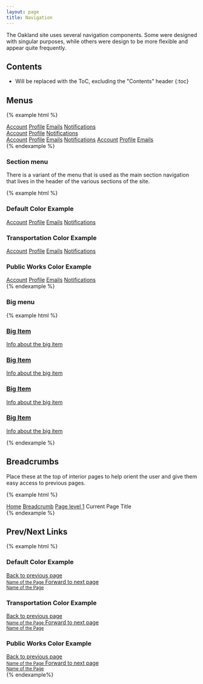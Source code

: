 ```yaml
---
layout: page
title: Navigation
---
```


The Oakland site uses several navigation components. Some were designed with singular purposes, while others were design to be more flexible and appear quite frequently.

## Contents

* Will be replaced with the ToC, excluding the "Contents" header
{:toc}

## Menus

<!-- A menu is a vertical list of navigational links. **A menu's width and placement must be set by you.** If you like, just use our grid columns as a parent and manually place menus in their own columns. Otherwise, apply a custom `width`. -->

{% example html %}
<div class="container">
  <div class="grid-row">
    <nav class="menu one-third">
      <a class="menu-item" href="#">Account</a>
      <a class="menu-item" href="#">Profile</a>
      <a class="menu-item" href="#">Emails</a>
      <a class="menu-item" href="#">Notifications</a>
    </nav>
    <nav class="menu one-third">
      <a class="menu-item" href="#">Account</a>
      <a class="menu-item" href="#">Profile</a>
      <a class="menu-item" href="#">Notifications</a>
    </nav>
    <nav class="menu one-third">
      <a class="menu-item" href="#">Account</a>
      <a class="menu-item" href="#">Profile</a>
      <a class="menu-item" href="#">Emails</a>
      <a class="menu-item" href="#">Notifications</a>
      <a class="menu-item" href="#">Account</a>
      <a class="menu-item" href="#">Profile</a>
      <a class="menu-item" href="#">Emails</a>
    </nav>
  </div>
</div>
{% endexample %}

### Section menu

There is a variant of the menu that is used as the main section navigation that lives in the header of the various sections of the site.


{% example html %}
<h3>Default Color Example</h3>
<div class="docs-bg">
  <div class="grid-row">
    <nav class="section-menu one-fourth">
      <a class="menu-item" href="#">Account</a>
      <a class="menu-item" href="#">Profile</a>
      <a class="menu-item" href="#">Emails</a>
      <a class="menu-item" href="#">Notifications</a>
    </nav>
  </div>
</div>
<h3>Transportation Color Example</h3>
<div class="docs-bg transportation">
  <div class="grid-row">
    <nav class="section-menu one-fourth">
      <a class="menu-item" href="#">Account</a>
      <a class="menu-item" href="#">Profile</a>
      <a class="menu-item" href="#">Emails</a>
      <a class="menu-item" href="#">Notifications</a>
    </nav>
  </div>
</div>
<h3>Public Works Color Example</h3>
<div class="docs-bg public-works">
  <div class="grid-row">
    <nav class="section-menu one-fourth">
      <a class="menu-item" href="#">Account</a>
      <a class="menu-item" href="#">Profile</a>
      <a class="menu-item" href="#">Emails</a>
      <a class="menu-item" href="#">Notifications</a>
    </nav>
  </div>
</div>
{% endexample %}

### Big menu

{% example html %}
<div class="container">
  <nav class="big-menu">
    <a href="" class="menu-item">
      <h3>Big Item</h3>
      <p>Info about the big item</p>
    </a>
    <a href="" class="menu-item">
      <h3>Big Item</h3>
      <p>Info about the big item</p>
    </a>
    <a href="" class="menu-item">
      <h3>Big Item</h3>
      <p>Info about the big item</p>
    </a>
    <a href="" class="menu-item">
      <h3>Big Item</h3>
      <p>Info about the big item</p>
    </a>
  </nav>
</div>
{% endexample %}

## Breadcrumbs

Place these at the top of interior pages to help orient the user and give them easy access to previous pages.

{% example html %}
<nav class="breadcrumbs">
  <a href="#">Home</a>
  <a href="#">Breadcrumb</a>
  <a href="#">Page level 1</a>
  <span>Current Page Title</span>
</nav>
{% endexample %}

## Prev/Next Links

{% example html %}
<h3>Default Color Example</h3>
<footer class="content-footer" style="background-image: url(../img/repeat-demo.jpg);">
  <div class="previous-next-links container clearfix">
    <a class="prev-link" href="#">Back to previous page
      <br>
      <small>Name of the Page</small>
    </a>
    <a class="next-link" href="#">Forward to next page
      <br>
      <small>Name of the Page</small>
    </a>
  </div>
</footer>
<h3>Transportation Color Example</h3>
<footer class="content-footer transportation" style="background-image: url(../img/repeat-demo.jpg);">
  <div class="previous-next-links container clearfix">
    <a class="prev-link" href="#">Back to previous page
      <br>
      <small>Name of the Page</small>
    </a>
    <a class="next-link" href="#">Forward to next page
      <br>
      <small>Name of the Page</small>
    </a>
  </div>
</footer>
<h3>Public Works Color Example</h3>
<footer class="content-footer public-works" style="background-image: url(../img/repeat-demo.jpg);">
  <div class="previous-next-links container clearfix">
    <a class="prev-link" href="#">Back to previous page
      <br>
      <small>Name of the Page</small>
    </a>
    <a class="next-link" href="#">Forward to next page
      <br>
      <small>Name of the Page</small>
    </a>
  </div>
</footer>
{% endexample%}
